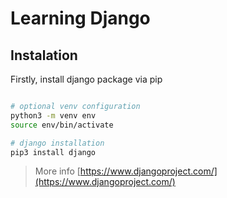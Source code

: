 # Learning Django

## Instalation

Firstly, install django package via pip

```bash

# optional venv configuration
python3 -m venv env
source env/bin/activate

# django installation
pip3 install django

```

> More info [https://www.djangoproject.com/](https://www.djangoproject.com/)
